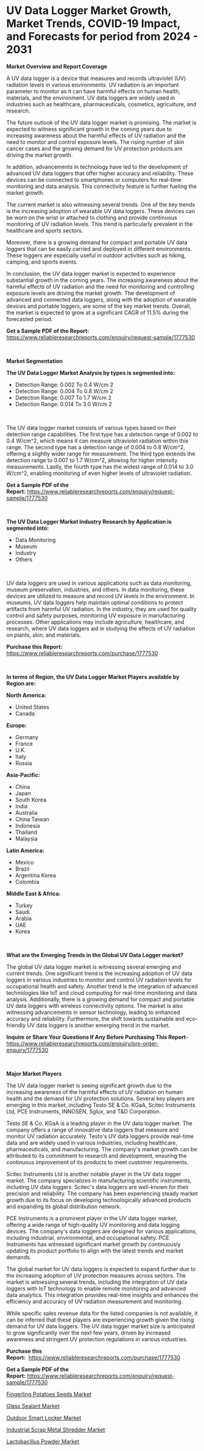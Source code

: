 <p><h1>UV Data Logger Market Growth, Market Trends, COVID-19 Impact, and Forecasts for period from 2024 - 2031</h1></p><p><strong>Market Overview and Report Coverage</strong></p>
<p><p>A UV data logger is a device that measures and records ultraviolet (UV) radiation levels in various environments. UV radiation is an important parameter to monitor as it can have harmful effects on human health, materials, and the environment. UV data loggers are widely used in industries such as healthcare, pharmaceuticals, cosmetics, agriculture, and research.</p><p>The future outlook of the UV data logger market is promising. The market is expected to witness significant growth in the coming years due to increasing awareness about the harmful effects of UV radiation and the need to monitor and control exposure levels. The rising number of skin cancer cases and the growing demand for UV protection products are driving the market growth.</p><p>In addition, advancements in technology have led to the development of advanced UV data loggers that offer higher accuracy and reliability. These devices can be connected to smartphones or computers for real-time monitoring and data analysis. This connectivity feature is further fueling the market growth.</p><p>The current market is also witnessing several trends. One of the key trends is the increasing adoption of wearable UV data loggers. These devices can be worn on the wrist or attached to clothing and provide continuous monitoring of UV radiation levels. This trend is particularly prevalent in the healthcare and sports sectors.</p><p>Moreover, there is a growing demand for compact and portable UV data loggers that can be easily carried and deployed in different environments. These loggers are especially useful in outdoor activities such as hiking, camping, and sports events.</p><p>In conclusion, the UV data logger market is expected to experience substantial growth in the coming years. The increasing awareness about the harmful effects of UV radiation and the need for monitoring and controlling exposure levels are driving the market growth. The development of advanced and connected data loggers, along with the adoption of wearable devices and portable loggers, are some of the key market trends. Overall, the market is expected to grow at a significant CAGR of 11.5% during the forecasted period.</p></p>
<p><strong>Get a Sample PDF of the Report:</strong> <a href="https://www.reliableresearchreports.com/enquiry/request-sample/1777530">https://www.reliableresearchreports.com/enquiry/request-sample/1777530</a></p>
<p>&nbsp;</p>
<p><strong>Market Segmentation</strong></p>
<p><strong>The UV Data Logger Market Analysis by types is segmented into:</strong></p>
<p><ul><li>Detection Range: 0.002 To 0.4 W/cm 2</li><li>Detection Range: 0.004 To 0.8 W/cm 2</li><li>Detection Range: 0.007 To 1.7 W/cm 2</li><li>Detection Range: 0.014 To 3.0 W/cm 2</li></ul></p>
<p>&nbsp;</p>
<p><p>The UV data logger market consists of various types based on their detection range capabilities. The first type has a detection range of 0.002 to 0.4 W/cm^2, which means it can measure ultraviolet radiation within this range. The second type has a detection range of 0.004 to 0.8 W/cm^2, offering a slightly wider range for measurement. The third type extends the detection range to 0.007 to 1.7 W/cm^2, allowing for higher intensity measurements. Lastly, the fourth type has the widest range of 0.014 to 3.0 W/cm^2, enabling monitoring of even higher levels of ultraviolet radiation.</p></p>
<p><strong>Get a Sample PDF of the Report:</strong>&nbsp;<a href="https://www.reliableresearchreports.com/enquiry/request-sample/1777530">https://www.reliableresearchreports.com/enquiry/request-sample/1777530</a></p>
<p>&nbsp;</p>
<p><strong>The UV Data Logger Market Industry Research by Application is segmented into:</strong></p>
<p><ul><li>Data Monitoring</li><li>Museum</li><li>Industry</li><li>Others</li></ul></p>
<p>&nbsp;</p>
<p><p>UV data loggers are used in various applications such as data monitoring, museum preservation, industries, and others. In data monitoring, these devices are utilized to measure and record UV levels in the environment. In museums, UV data loggers help maintain optimal conditions to protect artifacts from harmful UV radiation. In the industry, they are used for quality control and safety purposes, monitoring UV exposure in manufacturing processes. Other applications may include agriculture, healthcare, and research, where UV data loggers aid in studying the effects of UV radiation on plants, skin, and materials.</p></p>
<p><strong>Purchase this Report:</strong>&nbsp; <a href="https://www.reliableresearchreports.com/purchase/1777530">https://www.reliableresearchreports.com/purchase/1777530</a></p>
<p>&nbsp;</p>
<p><strong>In terms of Region, the UV Data Logger Market Players available by Region are:</strong></p>
<p>
    <p> <strong> North America: </strong>
        <ul>
            <li>United States</li>
            <li>Canada</li>
        </ul>
        </p> 
    <p> <strong> Europe: </strong>
        <ul>
            <li>Germany</li>
            <li>France</li>
            <li>U.K.</li>
            <li>Italy</li>
            <li>Russia</li>
        </ul>
        </p> 
    <p> <strong> Asia-Pacific: </strong>
        <ul>
            <li>China</li>
            <li>Japan</li>
            <li>South Korea</li>
            <li>India</li>
            <li>Australia</li>
            <li>China Taiwan</li>
            <li>Indonesia</li>
            <li>Thailand</li>
            <li>Malaysia</li>
        </ul>
        </p> 
    <p> <strong> Latin America: </strong>
        <ul>
            <li>Mexico</li>
            <li>Brazil</li>
            <li>Argentina Korea</li>
            <li>Colombia</li>
        </ul>
        </p> 
    <p> <strong> Middle East & Africa: </strong>
        <ul>
            <li>Turkey</li>
            <li>Saudi</li>
            <li>Arabia</li>
            <li>UAE</li>
            <li>Korea</li>
        </ul>
    </p>
    </p>
<p>&nbsp;</p>
<p><strong>What are the Emerging Trends in the Global UV Data Logger market?</strong></p>
<p><p>The global UV data logger market is witnessing several emerging and current trends. One significant trend is the increasing adoption of UV data loggers in various industries to monitor and control UV radiation levels for occupational health and safety. Another trend is the integration of advanced technologies like IoT and cloud computing for real-time monitoring and data analysis. Additionally, there is a growing demand for compact and portable UV data loggers with wireless connectivity options. The market is also witnessing advancements in sensor technology, leading to enhanced accuracy and reliability. Furthermore, the shift towards sustainable and eco-friendly UV data loggers is another emerging trend in the market.</p></p>
<p><strong>Inquire or Share Your Questions If Any Before Purchasing This Report</strong>- <a href="https://www.reliableresearchreports.com/enquiry/pre-order-enquiry/1777530">https://www.reliableresearchreports.com/enquiry/pre-order-enquiry/1777530</a></p>
<p>&nbsp;</p>
<p><strong>Major Market Players</strong></p>
<p><p>The UV data logger market is seeing significant growth due to the increasing awareness of the harmful effects of UV radiation on human health and the demand for UV protection solutions. Several key players are emerging in this market, including Testo SE & Co. KGaA, Scitec Instruments Ltd, PCE Instruments, INNOSEN, Sglux, and T&D Corporation.</p><p>Testo SE & Co. KGaA is a leading player in the UV data logger market. The company offers a range of innovative data loggers that measure and monitor UV radiation accurately. Testo's UV data loggers provide real-time data and are widely used in various industries, including healthcare, pharmaceuticals, and manufacturing. The company's market growth can be attributed to its commitment to research and development, ensuring the continuous improvement of its products to meet customer requirements.</p><p>Scitec Instruments Ltd is another notable player in the UV data logger market. The company specializes in manufacturing scientific instruments, including UV data loggers. Scitec's data loggers are well-known for their precision and reliability. The company has been experiencing steady market growth due to its focus on developing technologically advanced products and expanding its global distribution network.</p><p>PCE Instruments is a prominent player in the UV data logger market, offering a wide range of high-quality UV monitoring and data logging devices. The company's data loggers are designed for various applications, including industrial, environmental, and occupational safety. PCE Instruments has witnessed significant market growth by continuously updating its product portfolio to align with the latest trends and market demands.</p><p>The global market for UV data loggers is expected to expand further due to the increasing adoption of UV protection measures across sectors. The market is witnessing several trends, including the integration of UV data loggers with IoT technology to enable remote monitoring and advanced data analytics. This integration provides real-time insights and enhances the efficiency and accuracy of UV radiation measurement and monitoring.</p><p>While specific sales revenue data for the listed companies is not available, it can be inferred that these players are experiencing growth given the rising demand for UV data loggers. The UV data logger market size is anticipated to grow significantly over the next few years, driven by increased awareness and stringent UV protection regulations in various industries.</p></p>
<p><strong>Purchase this Report:</strong>&nbsp;&nbsp;<a href="https://www.reliableresearchreports.com/purchase/1777530">https://www.reliableresearchreports.com/purchase/1777530</a></p>
<p></p>
<p><strong>Get a Sample PDF of the Report:</strong>&nbsp;<a href="https://www.reliableresearchreports.com/enquiry/request-sample/1777530">https://www.reliableresearchreports.com/enquiry/request-sample/1777530</a></p>
<p><p><a href="https://medium.com/@patriciaknight1961/fingerling-potatoes-seeds-market-size-reveals-the-best-marketing-channels-in-global-industry-3ffaaeb03a11">Fingerling Potatoes Seeds Market</a></p><p><a href="https://medium.com/@patriciaknight1961/glass-sealant-market-furnishes-information-on-market-share-market-trends-and-market-growth-bc39c716710a">Glass Sealant Market</a></p><p><a href="https://github.com/aliciawhite5576/Market-Research-Report-List-2/blob/main/outdoor-smart-locker-market.md">Outdoor Smart Locker Market</a></p><p><a href="https://github.com/marloy8/Market-Research-Report-List-2/blob/main/industrial-scrap-metal-shredder-market.md">Industrial Scrap Metal Shredder Market</a></p><p><a href="https://medium.com/@patriciaknight1961/lactobacillus-powder-market-share-evolution-and-market-growth-trends-2023-2030-51c67b51176f">Lactobacillus Powder Market</a></p></p>
